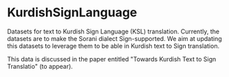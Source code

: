 # KurdishSignLanguage
Datasets for text to Kurdish Sign Language (KSL) translation. Currently, the datasets are to make the Sorani dialect Sign-supported. We aim at updating this datasets to leverage them to be able in Kurdish text to Sign translation. 

This data is discussed in the paper entitled "Towards Kurdish Text to Sign Translatio" (to appear).
